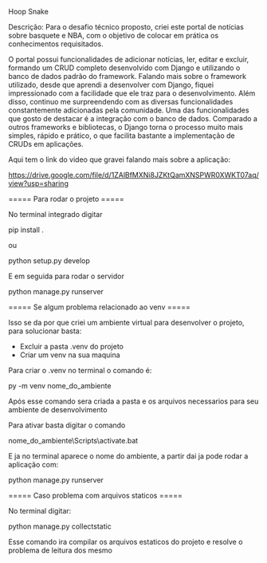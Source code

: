 Hoop Snake

Descrição:
Para o desafio técnico proposto, criei este portal de notícias sobre basquete e NBA, com o objetivo de colocar em prática os conhecimentos requisitados.

O portal possui funcionalidades de adicionar notícias, ler, editar e excluir, formando um CRUD completo desenvolvido com Django e utilizando o banco de dados padrão do framework.
Falando mais sobre o framework utilizado, desde que aprendi a desenvolver com Django, fiquei impressionado com a facilidade que ele traz para o desenvolvimento. 
Além disso, continuo me surpreendendo com as diversas funcionalidades constantemente adicionadas pela comunidade.
Uma das funcionalidades que gosto de destacar é a integração com o banco de dados. Comparado a outros frameworks e bibliotecas, o Django torna o processo muito mais simples, rápido e prático, 
o que facilita bastante a implementação de CRUDs em aplicações.

Aqui tem o link do video que gravei falando mais sobre a aplicação:

https://drive.google.com/file/d/1ZAlBfMXNi8JZKtQamXNSPWR0XWKT07aq/view?usp=sharing



===== Para rodar o projeto =====

No terminal integrado digitar

pip install .

ou

python setup.py develop

E em seguida para rodar o servidor

python manage.py runserver

===== Se algum problema relacionado ao venv =====

Isso se da por que criei um ambiente virtual para desenvolver o projeto, para solucionar basta:
- Excluir a pasta .venv do projeto
- Criar um venv na sua maquina

Para criar o .venv no terminal o comando é:

py -m venv nome_do_ambiente

Após esse comando sera criada a pasta e os arquivos necessarios para seu ambiente de desenvolvimento

Para ativar basta digitar o comando

nome_do_ambiente\Scripts\activate.bat

E ja no terminal aparece o nome do ambiente, a partir dai ja pode rodar a aplicação com:

python manage.py runserver

===== Caso problema com arquivos staticos =====

No terminal digitar:

python manage.py collectstatic

Esse comando ira compilar os arquivos estaticos do projeto e resolve o problema de leitura dos mesmo
